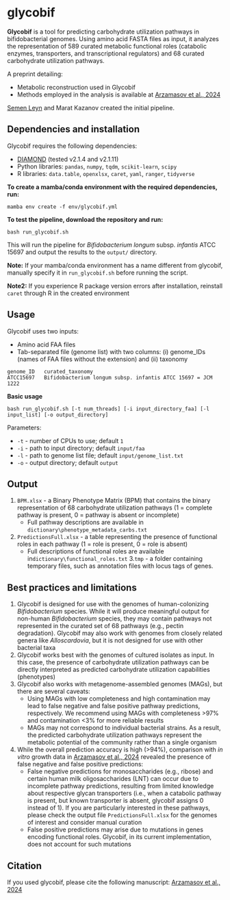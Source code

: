 # glycobif
**Glycobif** is a tool for predicting carbohydrate utilization pathways in bifidobacterial genomes.
Using amino acid FASTA files as input, it analyzes the representation of 589 curated metabolic functional roles (catabolic enzymes, transporters, and transcriptional regulators) and 68 curated carbohydrate utilization pathways.

A preprint detailing:
* Metabolic reconstruction used in Glycobif
* Methods employed in the analysis
is available at [Arzamasov et al., 2024](https://doi.org/10.1101/2024.07.06.602360)

[Semen Leyn](https://github.com/sleyn/) and Marat Kazanov created the initial pipeline.

## Dependencies and installation
Glycobif requires the following dependencies:
 * [DIAMOND](https://github.com/bbuchfink/diamond) (tested v2.1.4 and v2.1.11)
 * Python libraries: `pandas`, `numpy`, `tqdm`, `scikit-learn`, `scipy`
 * R libraries: `data.table`, `openxlsx`, `caret`, `yaml`, `ranger`, `tidyverse`

**To create a mamba/conda environment with the required dependencies, run:**
```
mamba env create -f env/glycobif.yml
```

**To test the pipeline, download the repository and run:**
```
bash run_glycobif.sh
```
This will run the pipeline for *Bifidobacterium longum* subsp. *infantis* ATCC 15697 and output the results to the `output/` directory.

**Note:** If your mamba/conda environment has a name different from glycobif, manually specify it in `run_glycobif.sh` before running the script.

**Note2:** If you experience R package version errors after installation, reinstall `caret` through R in the created environment

## Usage
Glycobif uses two inputs:
* Amino acid FAA files
* Tab-separated file (genome list) with two columns: (i) genome_IDs (names of FAA files without the extension) and (ii) taxonomy 
```
genome_ID	curated_taxonomy
ATCC15697	Bifidobacterium longum subsp. infantis ATCC 15697 = JCM 1222
```

**Basic usage**
```
bash run_glycobif.sh [-t num_threads] [-i input_directory_faa] [-l input_list] [-o output_directory]
```
Parameters:
* `-t` - number of CPUs to use; default `1`
* `-i` - path to input directory; default `input/faa`
* `-l` - path to genome list file; default `input/genome_list.txt`
* `-o` - output directory;  default `output`

## Output
1. `BPM.xlsx` - a Binary Phenotype Matrix (BPM) that contains the binary representation of 68 carbohydrate utilization pathways (1 = complete pathway is present, 0 = pathway is absent or incomplete)
     * Full pathway descriptions are available in `dictionary\phenotype_metadata_carbs.txt`
2. `PredictionsFull.xlsx` - a table representing the presence of functional roles in each pathway (1 = role is present, 0 = role is absent)
     * Full descriptions of functional roles are available in`dictionary\functional_roles.txt`
3.`tmp` - a folder containing temporary files, such as annotation files with locus tags of genes.

## Best practices and limitations
1. Glycobif is designed for use with the genomes of human-colonizing *Bifidobacterium* species. While it will produce meaningful output for non-human *Bifidobacterium* species, they may contain pathways not represented in the curated set of 68 pathways (e.g., pectin degradation). Glycobif may also work with genomes from closely related genera like *Alloscardovia*, but it is not designed for use with other bacterial taxa
2. Glycobif works best with the genomes of cultured isolates as input. In this case, the presence of carbohydrate utilization pathways can be directly interpreted as predicted carbohydrate utilization capabilities (phenotypes)
3. Glycobif also works with metagenome-assembled genomes (MAGs), but there are several caveats:
     * Using MAGs with low completeness and high contamination may lead to false negative and false positive pathway predictions, respectively. We recommend using MAGs with completeness >97% and contamination <3% for more reliable results
     * MAGs may not correspond to individual bacterial strains. As a result, the predicted carbohydrate utilization pathways represent the metabolic potential of the community rather than a single organism
4. While the overall prediction accuracy is high (>94%), comparison with *in vitro* growth data in [Arzamasov et al., 2024](https://doi.org/10.1101/2024.07.06.602360) revealed the presence of false negative and false positive predictions:
	- False negative predictions for monosaccharides (e.g., ribose) and certain human milk oligosaccharides (LNT) can occur due to incomplete pathway predictions, resulting from limited knowledge about respective glycan transporters (i.e., when a catabolic pathway is present, but known transporter is absent, glycobif assigns 0 instead of 1). If you are particularly interested in these pathways, please check the output file `PredictionsFull.xlsx` for the genomes of interest and consider manual curation
	- False positive predictions may arise due to mutations in genes encoding functional roles. Glycobif, in its current implementation, does not account for such mutations

## Citation
If you used glycobif, please cite the following manuscript:
[Arzamasov et al., 2024](https://doi.org/10.1101/2024.07.06.602360)
